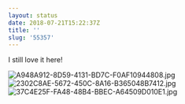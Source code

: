 ```yaml
---
layout: status
date: 2018-07-21T15:22:37Z
title: ''
slug: '55357'
---
```

I still love it here!

![A948A912-8D59-4131-BD7C-F0AF10944808.jpg](http://share.hartl.co/micro/A948A912-8D59-4131-BD7C-F0AF10944808.jpg)
![2302C8AE-5672-450C-8A16-B365048B7412.jpg](http://share.hartl.co/micro/2302C8AE-5672-450C-8A16-B365048B7412.jpg)
![37C4E25F-FA48-48B4-BBEC-A64509D010E1.jpg](http://share.hartl.co/micro/37C4E25F-FA48-48B4-BBEC-A64509D010E1.jpg)

